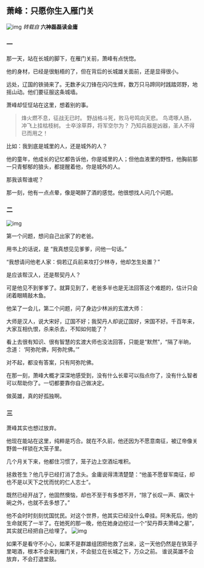 ## 萧峰：只愿你生入雁门关

![img]('./asser/1.jpg')
*转载自* **六神磊磊读金庸**

### 一
那一天，站在长城的脚下，在雁门关前，萧峰有点恍惚。

他的身材，已经是很魁梧的了，但在背后的长城雄关面前，还是显得很小。

远处，辽国的铁骑来了。无数矛尖刀锋在闪闪生辉，数万只马蹄同时践踏郊野，地摇山动。他们要征服这条城墙。

萧峰却怔怔站在这里，想着别的事。


>烽火燃不息，征战无已时。
野战格斗死，败马号鸣向天悲。
鸟鸢啄人肠，冲飞上挂枯枝树。
士卒涂草莽，将军空尔为？
乃知兵器是凶器，圣人不得已而用之！

比如：我到底是城里的人，还是城外的人？

他的童年，他成长的记忆都告诉他，你是城里的人；但他血液里的野性，他胸前那一只青郁郁的狼头，都提醒着他，你是城外的人。

那我该帮谁呢？

那一刻，他有一点点晕，像是喝醉了酒的感觉。他很想找人问几个问题。

### 二
![img]('/asset/2.jpg')

第一个问题，想问自己出家了的老爸。

用书上的话说，是 “我真想见见爹爹，问他一句话。”

“我想请问他老人家：倘若辽兵前来攻打少林寺，他却怎生处置？”

是应该帮汉人，还是帮契丹人？

可是他见不到爹爹了。就算见到了，老爸多半也是无法回答这个难题的，估计只会闭着眼睛敲木鱼。

他呆了一会儿，第二个问题，问了身边少林派的玄渡大师：

大师是汉人，说大宋好，辽国不好；我契丹人却说辽国好，宋国不好。千百年来，大家互相仇恨，杀来杀去，不知如何能了？

看上去很有知识、很有智慧的玄渡大师也没法回答，只能是“默然”，“隔了半晌，念道： ‘阿弥陀佛，阿弥陀佛。’”

对不起，都没有答案，只有阿弥陀佛。

在那一刻，萧峰大概才深深地感受到，没有什么长辈可以指点你了，没有什么智者可以帮助你了。一切都要靠你自己做决定。

做英雄，真的好孤独啊。

### 三
萧峰其实也想过放弃。

他现在能站在这里，纯粹是巧合。就在不久前，他还因为不愿意南征，被辽帝像关野兽一样锁在大笼子里。

几个月关下来，他都住习惯了，笼子边上空酒坛堆积。

拯救苍生？他几乎已经打消了念头。金庸说得清清楚楚：“他虽不愿督军南征，却也不是以天下之忧而忧的仁人志士”。

既然已经开战了，他固然懊恼，却也不至于有多想不开，“除了长叹一声、痛饮十碗之外，也就不去多想了。”

他不会时时刻刻忧国忧民。对这个世界，他其实已经没什么牵挂。阿朱死后，他的生命就死了一半了。在她死的那一晚，他在她身边挖过一个“契丹莽夫萧峰之墓”，其实就已经把自己给埋了。
![img]('/asset/3.jpg')

如果不是看守不小心，如果不是群雄组团把他救了出来，这一天他仍然是在铁笼子里喝酒，根本不会来到雁门关，不会挺立在长城之下，万众之前。
谁说英雄不会放弃，不会打退堂鼓。

